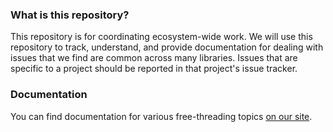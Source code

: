 ### What is this repository?

This repository is for coordinating ecosystem-wide work. We will use
this repository to track, understand, and provide documentation for
dealing with issues that we find are common across many
libraries. Issues that are specific to a project should be reported in
that project's issue tracker.

### Documentation

You can find documentation for various free-threading topics
[on our site](https://pyfreethreading.github.io).
